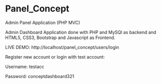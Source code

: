 # Panel_Concept
Admin Panel Application (PHP MVC)

Admin Dashboard Application done with PHP and MySQl as backend and HTML5, CSS3, Bootstrap and Javascript as Frontend.

LIVE DEMO: http://localhost/panel_concept/users/login

Register new account or login with test account:

Username: testacc

Password: conceptdashboard321



